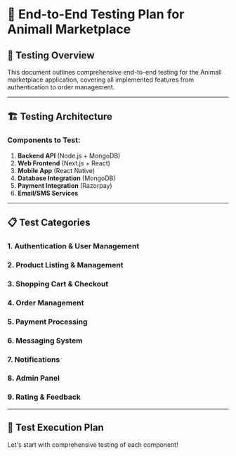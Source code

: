 # 🧪 End-to-End Testing Plan for Animall Marketplace

## 🎯 **Testing Overview**

This document outlines comprehensive end-to-end testing for the Animall marketplace application, covering all implemented features from authentication to order management.

---

## 🏗️ **Testing Architecture**

### **Components to Test:**
1. **Backend API** (Node.js + MongoDB)
2. **Web Frontend** (Next.js + React)
3. **Mobile App** (React Native)
4. **Database Integration** (MongoDB)
5. **Payment Integration** (Razorpay)
6. **Email/SMS Services**

---

## 📋 **Test Categories**

### 1. **Authentication & User Management**
### 2. **Product Listing & Management**
### 3. **Shopping Cart & Checkout**
### 4. **Order Management**
### 5. **Payment Processing**
### 6. **Messaging System**
### 7. **Notifications**
### 8. **Admin Panel**
### 9. **Rating & Feedback**

---

## 🚀 **Test Execution Plan**

Let's start with comprehensive testing of each component!
